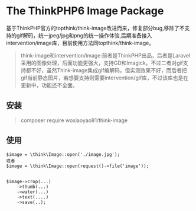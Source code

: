 # The ThinkPHP6 Image Package

基于ThinkPHP官方的topthink/think-image改进而来，修复部分bug,移除了不支持的gif解码，统一jpeg/jpg和png的统一操作体验,后期准备接入intervention/image库，目前使用方法同topthink/think-image。

> think-image和intervention/image:前者是ThinkPHP出品，后者是Laravel采用的图像处理，后面功能更强大，支持GD和Imagick。不过二者对gif支持都不好，虽然Think-image集成gif编解码，但实测效果不好，而后者把gif当前静态图片，若想要支持则需要intervention/gif库，不过该库也是在更新中，功能还不全面。


## 安装

> composer require woxiaoyao81/think-image

## 使用

~~~
$image = \think\Image::open('./image.jpg');
或者
$image = \think\Image::open(request()->file('image'));


$image->crop(...)
    ->thumb(...)
    ->water(...)
    ->text(....)
    ->save(..);

~~~